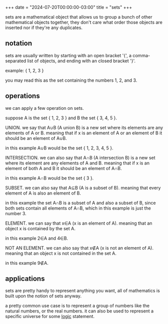 +++
date = "2024-07-20T00:00:00-03:00"
title = "sets"
+++

sets are a mathematical object that allows us to group a bunch of other mathematical objects together,
they don't care what order those objects are inserted nor if they're any duplicates.

## notation

sets are usually written by starting with an open bracket '{',
a comma-separated list of objects, and ending with an closed bracket '}'.

example: { 1, 2, 3 }

you may read this as the set containing the numbers 1, 2, and 3.

## operations

we can apply a few operation on sets.

suppose A is the set { 1, 2, 3 } and B the set { 3, 4, 5 }.

UNION. we say that A&cup;B (A union B) is a new set where its elements are any elements of A or B. meaning that if x is an element of A or an element of B it should be an element of A&cup;B.

in this example A&cup;B would be the set { 1, 2, 3, 4, 5 }.

INTERSECTION. we can also say that A&cap;B (A intersection B) is a new set where its element are any elements of A and B. meaning that if x is an element of both A and B it should be an element of A&cap;B.

in this example A&cap;B would be the set { 3 }.

SUBSET. we can also say that A&sube;B (A is a subset of B). meaning that every element of A is also an element of B.

in this example the set A&cap;B is a subset of A and also a subset of B, since both sets contain all elements of A&cap;B, which in this example is just the number 3.

ELEMENT. we can say that x&isin;A (x is an element of A). meaning that an object x is contained by the set A.

in this example 2&isin;A and 4&isin;B.

NOT AN ELEMENT. we can also say that x&notin;A (x is not an element of A). meaning that an object x is not contained in the set A.

in this example 9&notin;A.

## applications

sets are pretty handy to represent anything you want, all of mathematics is built upon the notion of sets anyway.

a pretty common use case is to represent a group of numbers like the natural numbers, or the real numbers. it can also be used to represent a specific universe for some [logic](/notes/logic) statement.
